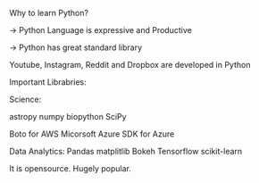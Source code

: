 Why to learn Python?

-> Python Language is expressive and Productive

-> Python has great standard library

Youtube, Instagram, Reddit and Dropbox are developed in Python

Important Librabries:

Science:
 
 astropy
 numpy
 biopython
 SciPy

Boto for AWS
Micorsoft Azure SDK for Azure

Data Analytics:
 Pandas
 matplitlib
 Bokeh
 Tensorflow
 scikit-learn

It is opensource. Hugely popular.





